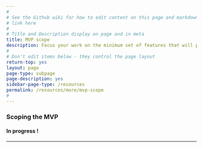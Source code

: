 ```yaml
---
#
# See the Github wiki for how to edit content on this page and markdown styles you can use:
# link here
#
# Title and Description display on page and in meta
title: MVP scope
description: Focus your work on the minimum set of features that will provide value by meeting basic user needs.
#
# Don't edit items below - they control the page layout
return-top: yes
layout: page
page-type: subpage
page-description: yes
sidebar-page-type: /resources
permalink: /resources/more/mvp-scope
#
---
```


### Scoping the MVP

#### In progress !



<hr>

